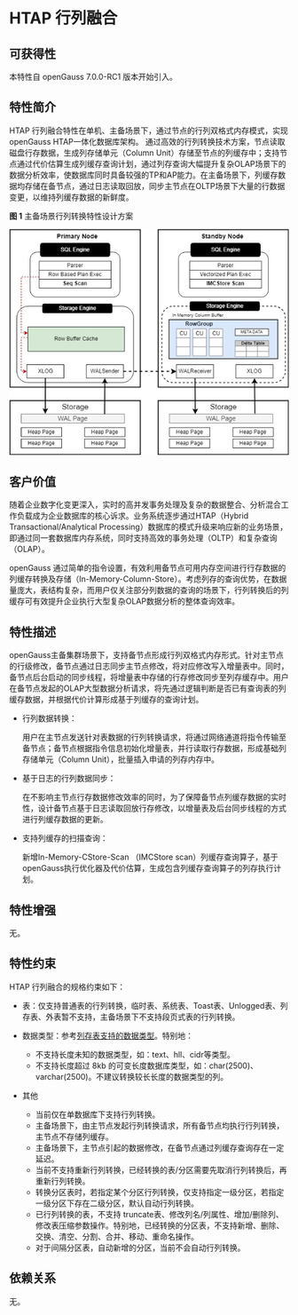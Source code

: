 # HTAP 行列融合

## 可获得性<a name="section15406143204715"></a>

本特性自 openGauss 7.0.0-RC1 版本开始引入。

## 特性简介<a name="section740615433477"></a>

HTAP 行列融合特性在单机、主备场景下，通过节点的行列双格式内存模式，实现openGauss HTAP一体化数据库架构。 通过高效的行列转换技术方案，节点读取磁盘行存数据，生成列存储单元（Column Unit）存储至节点的列缓存中；支持节点通过代价估算生成列缓存查询计划，通过列存查询大幅提升复杂OLAP场景下的数据分析效率，使数据库同时具备较强的TP和AP能力。在主备场景下，列缓存数据均存储在备节点，通过日志读取回放，同步主节点在OLTP场景下大量的行数据变更，以维持列缓存数据的新鲜度。

**图 1**  主备场景行列转换特性设计方案<a name="fig114741818101675"></a>  

![](figures/HTAP.jpg)

## 客户价值<a name="section13406743164715"></a>

随着企业数字化变更深入，实时的高并发事务处理及复杂的数据整合、分析混合工作负载成为企业数据库的核心诉求。业务系统逐步通过HTAP（Hybrid Transactional/Analytical Processing）数据库的模式升级来响应新的业务场景，即通过同一套数据库内存系统，同时支持高效的事务处理（OLTP）和复杂查询（OLAP）。

openGauss 通过简单的指令设置，有效利用备节点可用内存空间进行行存数据的列缓存转换及存储（In-Memory-Column-Store）。考虑列存的查询优势，在数据量庞大，表结构复杂，而用户仅关注部分列数据的查询的场景下，行列转换后的列缓存可有效提升企业执行大型复杂OLAP数据分析的整体查询效率。

## 特性描述<a name="section16406154310471"></a>

openGauss主备集群场景下，支持备节点形成行列双格式内存形式。针对主节点的行级修改，备节点通过日志同步主节点修改，将对应修改写入增量表中。同时，备节点后台启动的同步线程，将增量表中存储的行存修改同步至列存缓存中。用户在备节点发起的OLAP大型数据分析请求，将先通过逻辑判断是否已有查询表的列缓存数据，并根据代价计算形成基于列缓存的查询计划。

- 行列数据转换：

    用户在主节点发送针对表数据的行列转换请求，将通过网络通道将指令传输至备节点；备节点根据指令信息初始化增量表，并行读取行存数据，形成基础列存储单元（Column Unit），批量插入申请的列存内存中。

- 基于日志的行列数据同步：

    在不影响主节点行存数据修改效率的同时，为了保障备节点列缓存数据的实时性，设计备节点基于日志读取回放行存修改，以增量表及后台同步线程的方式进行列缓存数据的更新。

- 支持列缓存的扫描查询：

    新增In-Memory-CStore-Scan （IMCStore scan）列缓存查询算子，基于openGauss执行优化器及代价估算，生成包含列缓存查询算子的列存执行计划。


## 特性增强<a name="section1340684315478"></a>

无。

## 特性约束<a name="section06531946143616"></a>

HTAP 行列融合的规格约束如下：

-   表：仅支持普通表的行列转换，临时表、系统表、Toast表、Unlogged表、列存表、外表暂不支持，主备场景下不支持段页式表的行列转换。

-   数据类型：参考[列存表支持的数据类型](../SQLReference/列存表支持的数据类型.md)。特别地：
    - 不支持长度未知的数据类型，如：text、hll、cidr等类型。
    - 不支持长度超过 8kb 的可变长度数据库类型，如：char(2500)、varchar(2500)。不建议转换较长长度的数据类型的列。
-   其他
    - 当前仅在单数据库下支持行列转换。
    - 主备场景下，由主节点发起行列转换请求，所有备节点均执行行列转换，主节点不存储列缓存。
    - 主备场景下，主节点引起的数据修改，在备节点通过列缓存查询存在一定延迟。
    - 当前不支持重新行列转换，已经转换的表/分区需要先取消行列转换后，再重新行列转换。
    - 转换分区表时，若指定某个分区行列转换，仅支持指定一级分区，若指定一级分区下存在二级分区，默认自动行列转换。
    - 已行列转换的表，不支持 truncate表、修改列名/列属性、增加/删除列、修改表压缩参数操作。特别地，已经转换的分区表，不支持新增、删除、交换、清空、分割、合并、移动、重命名操作。
    - 对于间隔分区表，自动新增的分区，当前不会自动行列转换。

## 依赖关系<a name="section8406643144716"></a>
无。

